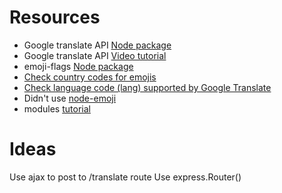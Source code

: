Resources
===
+  Google translate API [Node package](https://www.npmjs.com/package/@vitalets/google-translate-api)
+ Google translate API [Video tutorial](https://www.youtube.com/watch?v=zFwJUcuxK9Y)
+ emoji-flags [Node package](https://www.npmjs.com/package/emoji-flags)
+ [Check country codes for emojis](https://en.wikipedia.org/wiki/ISO_3166-1_alpha-2)
+ [Check language code (lang) supported by Google Translate](https://www.labnol.org/code/19899-google-translate-languages)
+ Didn't use [node-emoji](https://www.npmjs.com/package/node-emoji)
+ modules [tutorial](https://www.tutorialsteacher.com/nodejs/nodejs-module-exports)

Ideas
===
Use ajax to post to /translate route
Use express.Router()

